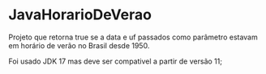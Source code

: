 # JavaHorarioDeVerao
Projeto que retorna true se a data e uf passados como parâmetro estavam em horário de verão no Brasil desde 1950.

Foi usado JDK 17 mas deve ser compativel a partir de versão 11;

